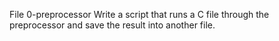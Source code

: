 File 0-preprocessor Write a script that runs a C file through the preprocessor and save the result into another file.